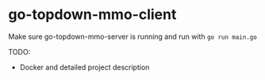 # go-topdown-mmo-client

Make sure go-topdown-mmo-server is running and run with
`go run main.go`

TODO:
  - Docker and detailed project description
